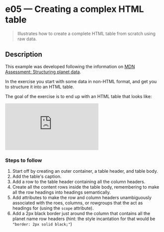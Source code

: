 # e05 &mdash; Creating a complex HTML table
> Illustrates how to create a complete HTML table from scratch using raw data.

## Description

This example was developed following the information on [MDN Assessment: Structuring planet data](https://developer.mozilla.org/en-US/docs/Learn/HTML/Tables/Structuring_planet_data).

In the exercise you start with some data in non-HTML format, and get you to structure it into an HTML table.

The goal of the exercise is to end up with an HTML table that looks like:

![Final status](https://mdn.github.io/learning-area/html/tables/assessment-finished/planets-data.html)

### Steps to follow

1. Start off by creating an outer container, a table header, and table body.
2. Add the table's caption.
3. Add a row to the table header containing all the column headers.
4. Create all the content rows inside the table body, remembering to make all the row headings into headings semantically.
5. Add attributes to make the row and column headers unambiguously associated with the roes, columns, or rowgroups that the act as headings for (using the `scope` attribute).
6. Add a 2px black border just around the column that contains all the planet name row headers (hint: the style incantation for that would be `"border: 2px solid black;"`)